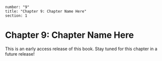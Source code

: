 ```metadata
number: "9"
title: "Chapter 9: Chapter Name Here"
section: 1
```

# Chapter 9: Chapter Name Here

This is an early access release of this book. Stay tuned for this chapter in a future release!